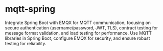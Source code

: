# mqtt-spring
Integrate Spring Boot with EMQX for MQTT communication, focusing on secure authentication (username/password, JWT, TLS), contract testing for message format validation, and load testing for performance. Use MQTT libraries in Spring Boot, configure EMQX for security, and ensure robust testing for reliability.
